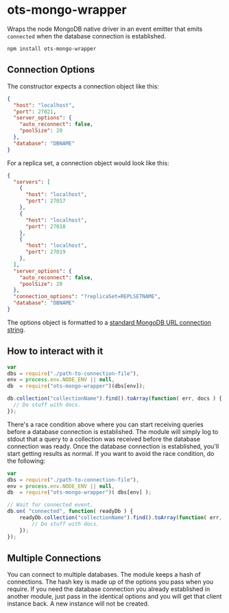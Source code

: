 ots-mongo-wrapper
=================

Wraps the node MongoDB native driver in an event emitter that emits `connected` when the database connection is established.

`npm install ots-mongo-wrapper`

Connection Options
------------------

The constructor expects a connection object like this:
```JSON
{
  "host": "localhost",
  "port": 27021,
  "server_options": {
    "auto_reconnect": false,
    "poolSize": 20
  },
  "database": "DBNAME"
}
```
For a replica set, a connection object would look like this:
```JSON
{
  "servers": [
    {
      "host": "localhost",
      "port": 27017
    },
    {
      "host": "localhost",
      "port": 27018
    },
    {
      "host": "localhost",
      "port": 27019
    },
  ],
  "server_options": {
    "auto_reconnect": false,
    "poolSize": 20
  },
  "connection_options": "?replicaSet=REPLSETNAME",
  "database": "DBNAME"
}
```

The options object is formatted to a [standard MongoDB URL connection string](http://mongodb.github.io/node-mongodb-native/driver-articles/mongoclient.html).

How to interact with it
-----------------------
```JavaScript
var
dbs = require("./path-to-connection-file"),
env = process.env.NODE_ENV || null,
db  = require("ots-mongo-wrapper")(dbs[env]);

db.collection("collectionName").find().toArray(function( err, docs ) {
  // Do stuff with docs.
});
```
There's a race condition above where you can start receiving queries before a database connection is established. The module will simply log to stdout that a query to a collection was received before the database connection was ready. Once the database connection is established, you'll start getting results as normal. If you want to avoid the race condition, do the following:

```JavaScript
var
dbs = require("./path-to-connection-file"),
env = process.env.NODE_ENV || null,
db  = require("ots-mongo-wrapper")( dbs[env] );

// Wait for connected event.
db.on( "connected", function( readyDb ) {
    readyDb.collection("collectionName").find().toArray(function( err, docs ) {
        // Do stuff with docs.
    });
});
```

Multiple Connections
--------------------

You can connect to multiple databases. The module keeps a hash of connections. The hash key is made up of the options you pass when you require. If you need the database connection you already established in another module, just pass in the identical options and you will get that client instance back. A new instance will not be created.